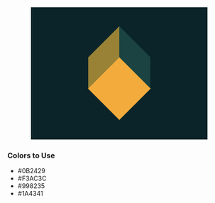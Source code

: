 <div style="text-align:center">
    <img src="../images/19.png" />
</div>

### Colors to Use
- #0B2429
- #F3AC3C
- #998235
- #1A4341